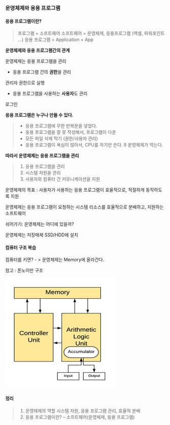 ### 운영체제와 응용 프로그램



#### 응용 프로그램이란?

>    프로그램 = 소프트웨어
>    소프트웨어 = 운영체제, 응용프로그램 (엑셀, 파워포인트 …)
>    응용 프로그램 = Application = App

 

**운영체제와 응용 프로그램간의 관계**

운영체제는 응용 프로그램을 관리

  + 응용 프로그램 간의 **권한**을 관리

관리자 권한으로 실행

  + 응용 프로그램을 사용하는 **사용자**도 관리

로그인

 

**응용 프로그램은 누구나 만들 수 있다.**

> - 응용 프로그램에 무한 반복문을 넣었다.
> -    응용 프로그램을 잘 못 작성해서, 프로그램이 다운
> -    모든 파일 삭제 막기 (권한/사용자 관리)
> -    응용 프로그램이 욕심이 많아서, CPU를 자기만 쓴다. ß 운영체제가 막는다.




**따라서 운영체제는 응용 프로그램을 관리**


> 1.   응용 프로그램을 관리
> 2.   시스템 자원을 관리
> 3.   사용자와 컴퓨터 간 커뮤니케이션을 지원

운영체제의 목표 : 사용자가 사용하는 응용 프로그램이 효율적으로, 적절하게 동작하도록 지원

운영체제는 응용 프로그램이 요청하는 시스템 리소스를 효율적으로 분배하고, 지원하는 소프트웨어

쉬어가기: 운영체제는 어디에 있을까?

운영체제는 저장매체 SSD/HDD에 설치

 



#### 컴퓨터 구조 복습

컴퓨터를 키면?  - > 운영체제는 Memory에 올라간다.

참고 : 폰노이만 구조

![img](../image/os_image2.png)

 



#### 정리

> 1.   운영체제의 역할 시스템 자원, 응용 프로그램 관리, 효율적 분배
> 2.   응용 프로그램이란? – 소프트웨어(운영체제, 응용 프로그램)

 